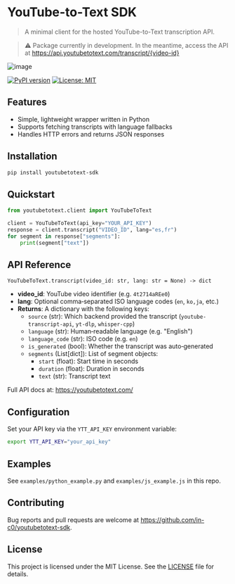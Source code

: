 # YouTube-to-Text SDK

> A minimal client for the hosted YouTube-to-Text transcription API.

> ⚠️ Package currently in development. In the meantime, access the API at https://api.youtubetotext.com/transcript/{video-id}

![image](https://github.com/user-attachments/assets/5b216019-ebef-4cf4-89c5-c23529505404)



[![PyPI version](https://img.shields.io/pypi/v/youtubetotext-sdk)](https://pypi.org/project/youtubetotext-sdk/) [![License: MIT](https://img.shields.io/badge/License-MIT-yellow.svg)](LICENSE)

## Features
- Simple, lightweight wrapper written in Python
- Supports fetching transcripts with language fallbacks  
- Handles HTTP errors and returns JSON responses  

## Installation
```bash
pip install youtubetotext-sdk
```

## Quickstart
```python
from youtubetotext.client import YouTubeToText

client = YouTubeToText(api_key="YOUR_API_KEY")
response = client.transcript("VIDEO_ID", lang="es,fr")
for segment in response["segments"]:
    print(segment["text"])
```

## API Reference
`YouTubeToText.transcript(video_id: str, lang: str = None) -> dict`

- **video_id**: YouTube video identifier (e.g. `4t2714aREe0`)  
- **lang**: Optional comma‑separated ISO language codes (`en`, `ko,ja`, etc.)  
- **Returns**: A dictionary with the following keys:
  - `source` (str): Which backend provided the transcript (`youtube-transcript-api`, `yt-dlp`, `whisper-cpp`)
  - `language` (str): Human‑readable language (e.g. "English")
  - `language_code` (str): ISO code (e.g. `en`)
  - `is_generated` (bool): Whether the transcript was auto‑generated
  - `segments` (List[dict]): List of segment objects:
    - `start` (float): Start time in seconds
    - `duration` (float): Duration in seconds
    - `text` (str): Transcript text

Full API docs at: https://youtubetotext.com/

## Configuration
Set your API key via the `YTT_API_KEY` environment variable:

```bash
export YTT_API_KEY="your_api_key"
```

## Examples
See `examples/python_example.py` and `examples/js_example.js` in this repo.

## Contributing
Bug reports and pull requests are welcome at https://github.com/in-c0/youtubetotext-sdk.

## License
This project is licensed under the MIT License. See the [LICENSE](LICENSE) file for details.
